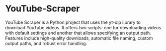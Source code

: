 # YouTube-Scraper
YouTube Scraper is a Python project that uses the yt-dlp library to download YouTube videos. It offers two scripts: one for downloading videos with default settings and another that allows specifying an output path. Features include high-quality downloads, automatic file naming, custom output paths, and robust error handling.
